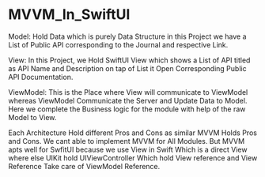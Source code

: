 # MVVM_In_SwiftUI

Model: Hold Data which is purely Data Structure in this Project we have a List of Public API corresponding to the Journal and respective Link.

View: In this Project, we Hold SwiftUI View which shows a List of API titled as API Name and Description on tap of List it Open Corresponding Public API Documentation.

ViewModel: This is the Place where View will communicate to ViewModel whereas ViewModel Communicate the Server and Update Data to Model. Here we complete the Business logic for the module with help of the raw Model to View.


Each Architecture Hold different Pros and Cons as similar MVVM Holds Pros and Cons. We cant able to implement MVVM for All Modules. But MVVM apts well for SwfitUI because we use View in Swift Which is a direct View where else UIKit hold UIViewController Which hold View reference and View Reference Take care of ViewModel Reference.
